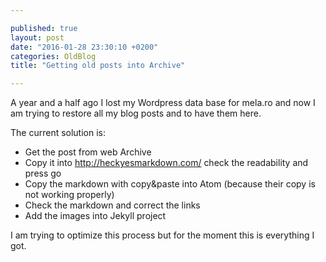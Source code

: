 ```yaml
---

published: true
layout: post
date: "2016-01-28 23:30:10 +0200"
categories: OldBlog
title: "Getting old posts into Archive"

---
```


A year and a half ago I lost my Wordpress data base for mela.ro and now I am trying to restore all my blog posts and to have them here.

The current solution is:  

* Get the post from web Archive
* Copy it into http://heckyesmarkdown.com/ check the readability and press go
* Copy the markdown with copy&paste into Atom (because their copy is not working properly)
* Check the markdown and correct the links
* Add the images into Jekyll project

I am trying to optimize this process but for the moment this is everything I got.
